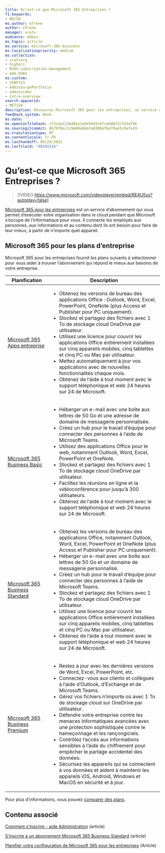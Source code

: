 ```yaml
---
title: Qu’est-ce que Microsoft 365 Entreprises ?
f1.keywords:
- NOCSH
ms.author: efrene
author: efrene
manager: scotv
audience: Admin
ms.topic: article
ms.service: microsoft-365-business
ms.localizationpriority: medium
ms.collection:
- scotvorg
- highpri
- M365-subscription-management
- Adm_O365
ms.custom:
- VSBFY23
- AdminSurgePortfolio
- adminvideo
- intro-overview
search.appverid:
- MET150
description: Découvrez Microsoft 365 pour les entreprises, un service d’abonnement qui prend en charge la partie informatique pour vous.
feedback_system: None
ms.date: ''
ms.openlocfilehash: cf3cda122bd81e1e9e5693cbfceb00f2cf43af96
ms.sourcegitcommit: 0b7070ec119e00e0dafe030bbfbef0ae5c9afa19
ms.translationtype: MT
ms.contentlocale: fr-FR
ms.lasthandoff: 09/29/2022
ms.locfileid: "68191516"
---
```

# <a name="what-is-microsoft-365-for-business"></a>Qu’est-ce que Microsoft 365 Entreprises ?

> [!VIDEO https://www.microsoft.com/videoplayer/embed/RE4U5xs?autoplay=false]

[Microsoft 365 pour les entreprises](https://www.microsoft.com/microsoft-365/business) est un service d’abonnement qui vous permet d’exécuter votre organisation dans le cloud pendant que Microsoft s’occupe de l’informatique pour vous. Il connecte les employés aux personnes, aux informations et au contenu dont ils ont besoin pour faire de leur mieux, à partir de n’importe quel appareil.

## <a name="microsoft-365-for-business-plans"></a>Microsoft 365 pour les plans d’entreprise

Microsoft 365 pour les entreprises fournit les plans suivants à sélectionner pour vous aider à trouver l’abonnement qui répond le mieux aux besoins de votre entreprise.

|Planification|Description|
|---|---|
|[Microsoft 365 Apps entreprise](https://www.microsoft.com/microsoft-365/business/microsoft-365-apps-for-business)|<ul><li>Obtenez les versions de bureau des applications Office : Outlook, Word, Excel, PowerPoint, OneNote (plus Access et Publisher pour PC uniquement).</li><li>Stockez et partagez des fichiers avec 1 To de stockage cloud OneDrive par utilisateur.</li><li>Utilisez une licence pour couvrir les applications Office entièrement installées sur cinq appareils mobiles, cinq tablettes et cinq PC ou Mac par utilisateur.</li><li>Mettez automatiquement à jour vos applications avec de nouvelles fonctionnalités chaque mois.</li><li>Obtenez de l’aide à tout moment avec le support téléphonique et web 24 heures sur 24 de Microsoft.</li></ul>|
|[Microsoft 365 Business Basic](https://www.microsoft.com/microsoft-365/business/microsoft-365-business-basic)|<ul><li>Héberger un e-mail avec une boîte aux lettres de 50 Go et une adresse de domaine de messagerie personnalisée.</li><li>Créez un hub pour le travail d’équipe pour connecter des personnes à l’aide de Microsoft Teams.</li><li>Utilisez des applications Office pour le web, notamment Outlook, Word, Excel, PowerPoint et OneNote.</li><li>Stockez et partagez des fichiers avec 1 To de stockage cloud OneDrive par utilisateur.</li><li>Facilitez les réunions en ligne et la vidéoconférence pour jusqu’à 300 utilisateurs.</li><li>Obtenez de l’aide à tout moment avec le support téléphonique et web 24 heures sur 24 de Microsoft.</li></ul>|
|[Microsoft 365 Business Standard](https://www.microsoft.com/microsoft-365/business/microsoft-365-business-standard)|<ul><li>Obtenez les versions de bureau des applications Office, notamment Outlook, Word, Excel, PowerPoint et OneNote (plus Access et Publisher pour PC uniquement).</li><li>Héberger un e-mail avec une boîte aux lettres de 50 Go et un domaine de messagerie personnalisé.</li><li>Créez un hub pour le travail d’équipe pour connecter des personnes à l’aide de Microsoft Teams.</li><li>Stockez et partagez des fichiers avec 1 To de stockage cloud OneDrive par utilisateur.</li><li>Utilisez une licence pour couvrir les applications Office entièrement installées sur cinq appareils mobiles, cinq tablettes et cinq PC ou Mac par utilisateur.</li><li>Obtenez de l’aide à tout moment avec le support téléphonique et web 24 heures sur 24 de Microsoft.</li></ul>|
|[Microsoft 365 Business Premium](https://www.microsoft.com/microsoft-365/business/microsoft-365-business-premium)|<ul><li>Restez à jour avec les dernières versions de Word, Excel, PowerPoint, etc.</li><li>Connectez-vous aux clients et collègues à l’aide d’Outlook, d’Exchange et de Microsoft Teams.</li><li>Gérez vos fichiers n’importe où avec 1 To de stockage cloud sur OneDrive par utilisateur.</li><li>Défendre votre entreprise contre les menaces informatiques avancées avec une protection sophistiquée contre le hameçonnage et les rançongiciels.</li><li>Contrôlez l’accès aux informations sensibles à l’aide du chiffrement pour empêcher le partage accidentel des données.</li><li>Sécurisez les appareils qui se connectent à vos données et aident à maintenir les appareils iOS, Android, Windows et MacOS en sécurité et à jour.</li></ul>|

Pour plus d’informations, vous pouvez [comparer des plans](https://www.microsoft.com/microsoft-365/business#coreui-heading-hiatrep).

## <a name="related-content"></a>Contenu associé

[Comment s’inscrire - aide Administration](../admin-overview/sign-up-for-office-365.md) (article)

[S’inscrire à un abonnement Microsoft 365 Business Standard](../simplified-signup/signup-business-standard.md) (article)

[Planifier votre configuration de Microsoft 365 pour les entreprises](../setup/plan-your-setup.md) (Article)
